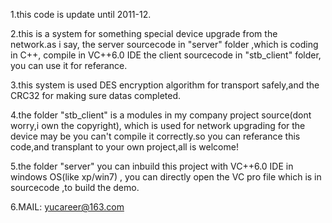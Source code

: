 1.this code is update until 2011-12.

2.this is a system for  something special device upgrade from the network.as i say,
  the server sourcecode in "server" folder ,which is coding in C++, compile  in VC++6.0 IDE
  the client sourcecode in "stb_client" folder, you can use it for referance.

3.this system is used DES encryption algorithm for  transport safely,and  the CRC32 for making sure  datas completed. 

4.the folder "stb_client" is a modules in my company project source(dont worry,i own the copyright), which is used for network upgrading for the device 
may be you can't compile it correctly.so you can referance this code,and transplant to your own project,all is welcome!

5.the folder "server" you can  inbuild this project with  VC++6.0 IDE in windows OS(like xp/win7) , you can  directly open the VC pro file which is in sourcecode ,to build the demo.

6.MAIL: yucareer@163.com

